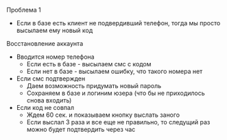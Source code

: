 Проблема 1
- Если в базе есть клиент не подвердивший телефон, тогда мы просто высылаем ему новый код


Восстановление аккаунта
- Вводится номер телефона
	- Если есть в базе - высылаем смс с кодом
	- Если нет в базе - высылаем ошибку, что такого номера нет
- Если смс подтвержден
	- Даем возможность придумать новый пароль
	- Сохраняем в базе и логиним юзера (что бы не приходилось снова входить)
- Если код не совпал
	- Ждем 60 сек. и показываем  кнопку выслать заного
	- Если выслал 3 раза и все еще не правильно, то следущий раз можно будет подтвердить через час